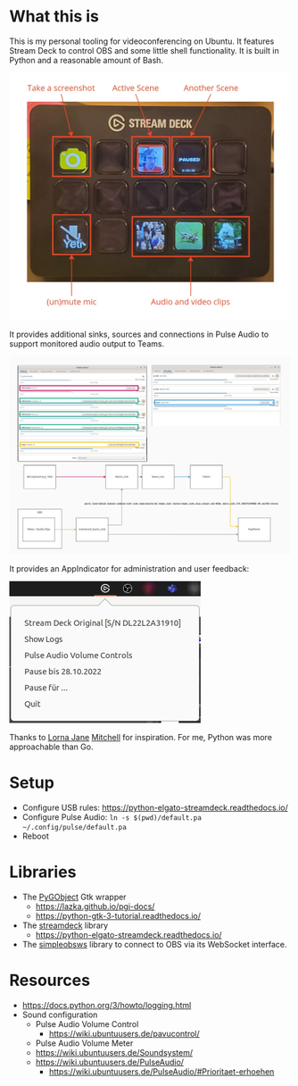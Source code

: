 What this is
============

This is my personal tooling for videoconferencing on Ubuntu.
It features Stream Deck to control OBS and some little shell functionality.
It is built in Python and a reasonable amount of Bash.

![](README-StreamDeck.jpg)

It provides additional sinks, sources and connections in Pulse Audio to support monitored audio output to Teams.

![](README-Sound.jpg)

It provides an AppIndicator for administration and user feedback:

![](README-AppIndicator.jpg)

Thanks to [Lorna Jane](https://github.com/lornajane/streamdeck-tricks) [Mitchell](https://opensource.com/article/20/12/stream-deck) for inspiration.
For me, Python was more approachable than Go.

Setup
=====

 - Configure USB rules: https://python-elgato-streamdeck.readthedocs.io/
 - Configure Pulse Audio:
    `ln -s $(pwd)/default.pa ~/.config/pulse/default.pa`
 - Reboot

Libraries
=========
 - The [PyGObject](https://pygobject.readthedocs.io) Gtk wrapper
   - https://lazka.github.io/pgi-docs/
   - https://python-gtk-3-tutorial.readthedocs.io/
 - The [streamdeck](https://github.com/abcminiuser/python-elgato-streamdeck) library
   - https://python-elgato-streamdeck.readthedocs.io/
 - The [simpleobsws](https://github.com/IRLToolkit/simpleobsws) library to connect to OBS via its WebSocket interface.

Resources
=========
 - https://docs.python.org/3/howto/logging.html
 - Sound configuration
   - Pulse Audio Volume Control
     - https://wiki.ubuntuusers.de/pavucontrol/
   - Pulse Audio Volume Meter
   - https://wiki.ubuntuusers.de/Soundsystem/
   - https://wiki.ubuntuusers.de/PulseAudio/
      - https://wiki.ubuntuusers.de/PulseAudio/#Prioritaet-erhoehen
